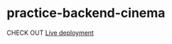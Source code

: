 # practice-backend-cinema
CHECK OUT [Live deployment](https://practice-backend-cinema.goose785.repl.co)
